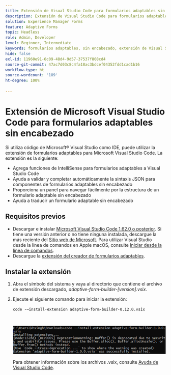 ```yaml
---
title: Extensión de Visual Studio Code para formularios adaptables sin encabezado
description: Extensión de Visual Studio Code para formularios adaptables sin encabezado
solution: Experience Manager Forms
feature: Adaptive Forms
topic: Headless
role: Admin, Developer
level: Beginner, Intermediate
keywords: formularios adaptables, sin encabezado, extensión de Visual Studio Code
hide: false
exl-id: 11960e91-6c09-48d4-9d57-37537f808cd4
source-git-commit: 47ac7d03c8c4fa18ac3bdcef04352fdd1cad1b16
workflow-type: ht
source-wordcount: '189'
ht-degree: 100%

---
```


# Extensión de Microsoft Visual Studio Code para formularios adaptables sin encabezado

Si utiliza código de Microsoft® Visual Studio como IDE, puede utilizar la extensión de formularios adaptables para Microsoft Visual Studio Code. La extensión es la siguiente:

* Agrega funciones de IntelliSense para formularios adaptables a Visual Studio Code
* Ayuda a validar y completar automáticamente la sintaxis JSON para componentes de formularios adaptables sin encabezado
* Proporciona un panel para navegar fácilmente por la estructura de un formulario adaptable sin encabezado
* Ayuda a traducir un formulario adaptable sin encabezado

<!-- 

The extension o easily navigate the structure 

Adobe provides an extension for Microsoft&reg; Visual Studio Code to make it easier for you to navigate structure and develop Headless adaptive forms in Visual Studio Code. The extension adds Adaptive Forms related IntelliSense capabilities and helps auto-complete Headless adaptive forms JSON syntax. It also adds a panel, titled Forms Tree, to help navigate structure of Headless adaptive form. 

-->

## Requisitos previos

* Descargar e instalar [Microsoft Visual Studio Code 1.62.0 o posterior](https://code.visualstudio.com/docs/supporting/FAQ#_how-do-i-find-the-version). Si tiene una versión anterior o no tiene ninguna instalada, descargue la más reciente del [Sitio web de Microsoft](https://code.visualstudio.com/docs/setup/setup-overview). Para utilizar Visual Studio desde la línea de comandos en Apple macOS, consulte [Iniciar desde la línea de comandos](https://code.visualstudio.com/docs/setup/mac#_launching-from-the-command-line).
* Descargue la [extensión del creador de formularios adaptables](/help/assets/adaptive-form-builder-0.12.0.vsix).

## Instalar la extensión

1. Abra el símbolo del sistema y vaya al directorio que contiene el archivo de extensión descargado, *adaptive-form-builder-[version].vsix*.

1. Ejecute el siguiente comando para iniciar la extensión:

   `code -–install-extension adaptive-form-builder-0.12.0.vsix`

   <br>

   ![Instalación de la extensión](/help/assets/install-extension.png)


   Para obtener información sobre los archivos .vsix, consulte [Ayuda de Visual Studio Code](https://code.visualstudio.com/docs/editor/extension-marketplace#_install-from-a-vsix).
